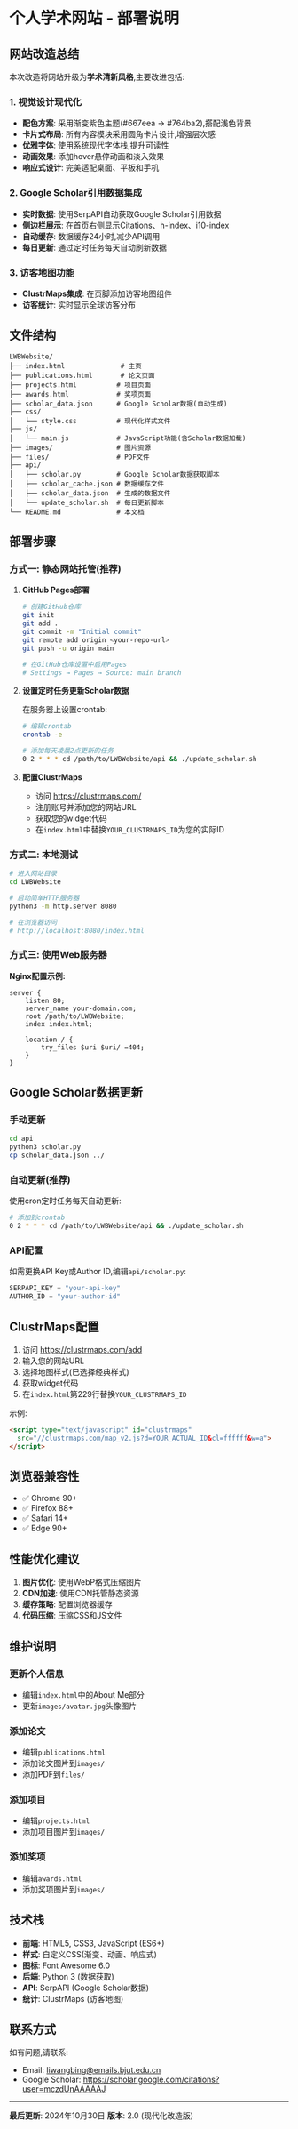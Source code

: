 # 个人学术网站 - 部署说明

## 网站改造总结

本次改造将网站升级为**学术清新风格**,主要改进包括:

### 1. 视觉设计现代化
- **配色方案**: 采用渐变紫色主题(#667eea → #764ba2),搭配浅色背景
- **卡片式布局**: 所有内容模块采用圆角卡片设计,增强层次感
- **优雅字体**: 使用系统现代字体栈,提升可读性
- **动画效果**: 添加hover悬停动画和淡入效果
- **响应式设计**: 完美适配桌面、平板和手机

### 2. Google Scholar引用数据集成
- **实时数据**: 使用SerpAPI自动获取Google Scholar引用数据
- **侧边栏展示**: 在首页右侧显示Citations、h-index、i10-index
- **自动缓存**: 数据缓存24小时,减少API调用
- **每日更新**: 通过定时任务每天自动刷新数据

### 3. 访客地图功能
- **ClustrMaps集成**: 在页脚添加访客地图组件
- **访客统计**: 实时显示全球访客分布

## 文件结构

```
LWBWebsite/
├── index.html              # 主页
├── publications.html       # 论文页面
├── projects.html          # 项目页面
├── awards.html            # 奖项页面
├── scholar_data.json      # Google Scholar数据(自动生成)
├── css/
│   └── style.css          # 现代化样式文件
├── js/
│   └── main.js            # JavaScript功能(含Scholar数据加载)
├── images/                # 图片资源
├── files/                 # PDF文件
├── api/
│   ├── scholar.py         # Google Scholar数据获取脚本
│   ├── scholar_cache.json # 数据缓存文件
│   ├── scholar_data.json  # 生成的数据文件
│   └── update_scholar.sh  # 每日更新脚本
└── README.md              # 本文档
```

## 部署步骤

### 方式一: 静态网站托管(推荐)

1. **GitHub Pages部署**
   ```bash
   # 创建GitHub仓库
   git init
   git add .
   git commit -m "Initial commit"
   git remote add origin <your-repo-url>
   git push -u origin main
   
   # 在GitHub仓库设置中启用Pages
   # Settings → Pages → Source: main branch
   ```

2. **设置定时任务更新Scholar数据**
   
   在服务器上设置crontab:
   ```bash
   # 编辑crontab
   crontab -e
   
   # 添加每天凌晨2点更新的任务
   0 2 * * * cd /path/to/LWBWebsite/api && ./update_scholar.sh
   ```

3. **配置ClustrMaps**
   
   - 访问 https://clustrmaps.com/
   - 注册账号并添加您的网站URL
   - 获取您的widget代码
   - 在`index.html`中替换`YOUR_CLUSTRMAPS_ID`为您的实际ID

### 方式二: 本地测试

```bash
# 进入网站目录
cd LWBWebsite

# 启动简单HTTP服务器
python3 -m http.server 8080

# 在浏览器访问
# http://localhost:8080/index.html
```

### 方式三: 使用Web服务器

**Nginx配置示例:**
```nginx
server {
    listen 80;
    server_name your-domain.com;
    root /path/to/LWBWebsite;
    index index.html;
    
    location / {
        try_files $uri $uri/ =404;
    }
}
```

## Google Scholar数据更新

### 手动更新
```bash
cd api
python3 scholar.py
cp scholar_data.json ../
```

### 自动更新(推荐)
使用cron定时任务每天自动更新:
```bash
# 添加到crontab
0 2 * * * cd /path/to/LWBWebsite/api && ./update_scholar.sh
```

### API配置
如需更换API Key或Author ID,编辑`api/scholar.py`:
```python
SERPAPI_KEY = "your-api-key"
AUTHOR_ID = "your-author-id"
```

## ClustrMaps配置

1. 访问 https://clustrmaps.com/add
2. 输入您的网站URL
3. 选择地图样式(已选择经典样式)
4. 获取widget代码
5. 在`index.html`第229行替换`YOUR_CLUSTRMAPS_ID`

示例:
```html
<script type="text/javascript" id="clustrmaps" 
  src="//clustrmaps.com/map_v2.js?d=YOUR_ACTUAL_ID&cl=ffffff&w=a">
</script>
```

## 浏览器兼容性

- ✅ Chrome 90+
- ✅ Firefox 88+
- ✅ Safari 14+
- ✅ Edge 90+

## 性能优化建议

1. **图片优化**: 使用WebP格式压缩图片
2. **CDN加速**: 使用CDN托管静态资源
3. **缓存策略**: 配置浏览器缓存
4. **代码压缩**: 压缩CSS和JS文件

## 维护说明

### 更新个人信息
- 编辑`index.html`中的About Me部分
- 更新`images/avatar.jpg`头像图片

### 添加论文
- 编辑`publications.html`
- 添加论文图片到`images/`
- 添加PDF到`files/`

### 添加项目
- 编辑`projects.html`
- 添加项目图片到`images/`

### 添加奖项
- 编辑`awards.html`
- 添加奖项图片到`images/`

## 技术栈

- **前端**: HTML5, CSS3, JavaScript (ES6+)
- **样式**: 自定义CSS(渐变、动画、响应式)
- **图标**: Font Awesome 6.0
- **后端**: Python 3 (数据获取)
- **API**: SerpAPI (Google Scholar数据)
- **统计**: ClustrMaps (访客地图)

## 联系方式

如有问题,请联系:
- Email: liwangbing@emails.bjut.edu.cn
- Google Scholar: https://scholar.google.com/citations?user=mczdUnAAAAAJ

---

**最后更新**: 2024年10月30日
**版本**: 2.0 (现代化改造版)
